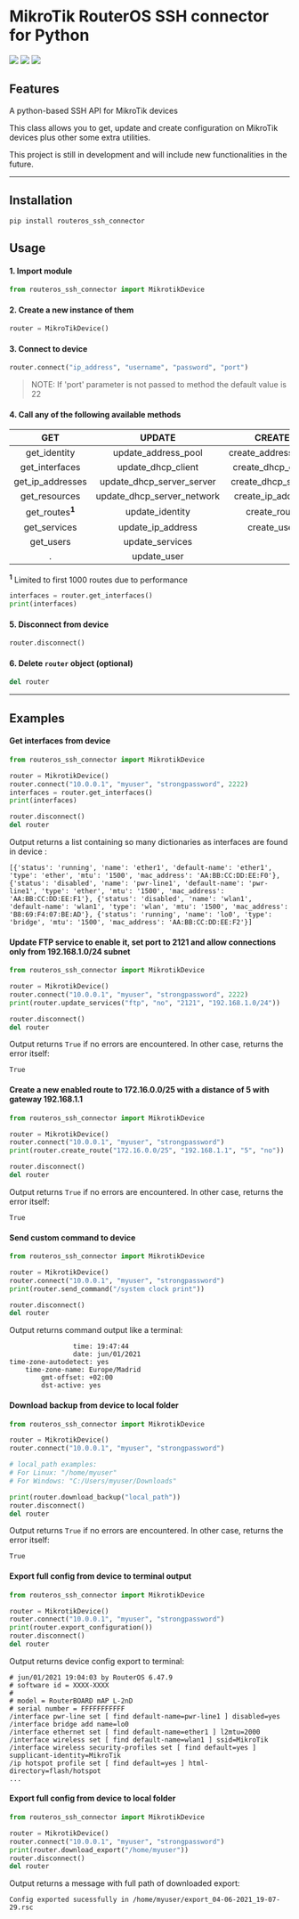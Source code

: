 # MikroTik RouterOS SSH connector for Python

<div>
    <a href="https://github.com/d4vidcn/routeros_ssh_connector/blob/master/LICENSE"><img src="https://svgshare.com/i/Xt6.svg" /></a>
    <a href="https://pypi.org/project/routeros-ssh-connector/"><img src="https://svgshare.com/i/Xrn.svg" /></a>
    <img src="https://svgshare.com/i/XtH.svg" />
</div>


## Features
A python-based SSH API for MikroTik devices

This class allows you to get, update and create configuration on MikroTik devices plus other some extra utilities.

This project is still in development and will include new functionalities in the future.

***

## Installation
    pip install routeros_ssh_connector


## Usage

#### 1. Import module
```python
from routeros_ssh_connector import MikrotikDevice
```

#### 2.  Create a new instance of them
```python
router = MikroTikDevice()
```

#### 3.  Connect to device
```python
router.connect("ip_address", "username", "password", "port")
```
> NOTE: If 'port' parameter is not passed to method the default value is 22

#### 4. Call any of the following available methods

**GET**                     |           **UPDATE**          |         **CREATE**        |      **TOOLS**
:--------------------------:|:-----------------------------:|:-------------------------:|:-------------------:
get_identity                | update_address_pool           | create_address_pool       | make_backup
get_interfaces              | update_dhcp_client            | create_dhcp_client        | download_backup
get_ip_addresses            | update_dhcp_server_server     | create_dhcp_server        | download_export
get_resources               | update_dhcp_server_network    | create_ip_address         | enable_cloud_dns
get_routes<sup>**1**</sup>  | update_identity               | create_route              | export_configuration
get_services                | update_ip_address             | create_user               | send_command
get_users                   | update_services               |                           |
.                           | update_user                   |                           |

<sup>**1**</sup> Limited to first 1000 routes due to performance

```python
interfaces = router.get_interfaces()
print(interfaces)
```

#### 5.  Disconnect from device
```python
router.disconnect()
```

#### 6.  Delete `router` object (optional)
```python
del router
```
***

## Examples

#### Get interfaces from device
```python
from routeros_ssh_connector import MikrotikDevice

router = MikrotikDevice()
router.connect("10.0.0.1", "myuser", "strongpassword", 2222)
interfaces = router.get_interfaces()
print(interfaces)

router.disconnect()
del router
```
Output returns a list containing so many dictionaries as interfaces are found in device :

    [{'status': 'running', 'name': 'ether1', 'default-name': 'ether1', 'type': 'ether', 'mtu': '1500', 'mac_address': 'AA:BB:CC:DD:EE:F0'}, {'status': 'disabled', 'name': 'pwr-line1', 'default-name': 'pwr-line1', 'type': 'ether', 'mtu': '1500', 'mac_address': 'AA:BB:CC:DD:EE:F1'}, {'status': 'disabled', 'name': 'wlan1', 'default-name': 'wlan1', 'type': 'wlan', 'mtu': '1500', 'mac_address': 'B8:69:F4:07:BE:AD'}, {'status': 'running', 'name': 'lo0', 'type': 'bridge', 'mtu': '1500', 'mac_address': 'AA:BB:CC:DD:EE:F2'}]

#### Update FTP service to enable it, set port to 2121 and allow connections only from 192.168.1.0/24 subnet
```python
from routeros_ssh_connector import MikrotikDevice

router = MikrotikDevice()
router.connect("10.0.0.1", "myuser", "strongpassword", 2222)
print(router.update_services("ftp", "no", "2121", "192.168.1.0/24"))

router.disconnect()
del router
```

Output returns `True` if no errors are encountered. In other case, returns the error itself:

    True

#### Create a new enabled route to 172.16.0.0/25 with a distance of 5 with gateway 192.168.1.1
```python
from routeros_ssh_connector import MikrotikDevice

router = MikrotikDevice()
router.connect("10.0.0.1", "myuser", "strongpassword")
print(router.create_route("172.16.0.0/25", "192.168.1.1", "5", "no"))

router.disconnect()
del router
```

Output returns `True` if no errors are encountered. In other case, returns the error itself:

    True

#### Send custom command to device
```python
from routeros_ssh_connector import MikrotikDevice

router = MikrotikDevice()
router.connect("10.0.0.1", "myuser", "strongpassword")
print(router.send_command("/system clock print"))

router.disconnect()
del router
```

Output returns command output like a terminal:

                    time: 19:47:44
                    date: jun/01/2021
    time-zone-autodetect: yes
        time-zone-name: Europe/Madrid
            gmt-offset: +02:00
            dst-active: yes

#### Download backup from device to local folder
```python
from routeros_ssh_connector import MikrotikDevice

router = MikrotikDevice()
router.connect("10.0.0.1", "myuser", "strongpassword")

# local_path examples:
# For Linux: "/home/myuser"
# For Windows: "C:/Users/myuser/Downloads"

print(router.download_backup("local_path"))
router.disconnect()
del router
```

Output returns `True` if no errors are encountered. In other case, returns the error itself:

    True


#### Export full config from device to terminal output
```python
from routeros_ssh_connector import MikrotikDevice

router = MikrotikDevice()
router.connect("10.0.0.1", "myuser", "strongpassword")
print(router.export_configuration())
router.disconnect()
del router
```

Output returns device config export to terminal:

    # jun/01/2021 19:04:03 by RouterOS 6.47.9
    # software id = XXXX-XXXX
    #
    # model = RouterBOARD mAP L-2nD
    # serial number = FFFFFFFFFFF
    /interface pwr-line set [ find default-name=pwr-line1 ] disabled=yes
    /interface bridge add name=lo0
    /interface ethernet set [ find default-name=ether1 ] l2mtu=2000
    /interface wireless set [ find default-name=wlan1 ] ssid=MikroTik
    /interface wireless security-profiles set [ find default=yes ] supplicant-identity=MikroTik
    /ip hotspot profile set [ find default=yes ] html-directory=flash/hotspot
    ...

#### Export full config from device to local folder
```python
from routeros_ssh_connector import MikrotikDevice

router = MikrotikDevice()
router.connect("10.0.0.1", "myuser", "strongpassword")
print(router.download_export("/home/myuser"))
router.disconnect()
del router
```

Output returns a message with full path of downloaded export:

    Config exported sucessfully in /home/myuser/export_04-06-2021_19-07-29.rsc